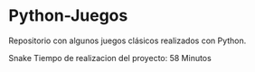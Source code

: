 # Python-Juegos
Repositorio con algunos juegos clásicos realizados con Python.

Snake
Tiempo de realizacion del proyecto: 58 Minutos

